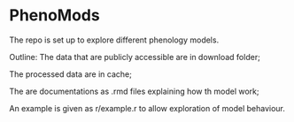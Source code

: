 # PhenoMods
The repo is set up to explore different phenology models.

Outline:
The data that are publicly accessible are in download folder;

The processed data are in cache;

The are documentations as .rmd files explaining how th model work;

An example is given as r/example.r to allow exploration of model behaviour.
